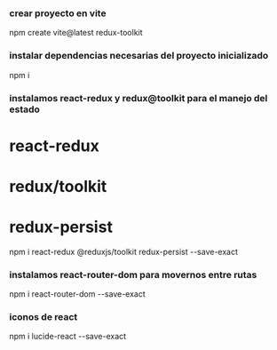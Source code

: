 ### crear proyecto en vite
npm create vite@latest redux-toolkit
### instalar dependencias necesarias del proyecto inicializado
npm i
### instalamos react-redux y redux@toolkit para el manejo del estado
# react-redux
# redux/toolkit
# redux-persist
npm i react-redux @reduxjs/toolkit redux-persist --save-exact  
### instalamos react-router-dom para movernos entre rutas
npm i react-router-dom --save-exact
### iconos de react
npm i lucide-react --save-exact
